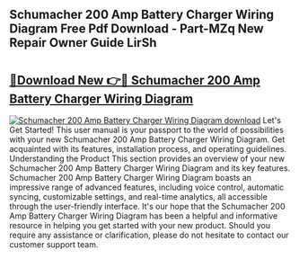 ## Schumacher 200 Amp Battery Charger Wiring Diagram Free Pdf Download - Part-MZq New Repair Owner Guide LirSh

# <h2><a href="http://dfmz1mp.blite.top/?on=Schumacher+200+Amp+Battery+Charger+Wiring+Diagram">🔗Download New 👉🔴 Schumacher 200 Amp Battery Charger Wiring Diagram</a></h2>

[![Schumacher 200 Amp Battery Charger Wiring Diagram download](https://i.imgur.com/lujVjoI.png)](http://dfmz1mp.blite.top/?on=Schumacher+200+Amp+Battery+Charger+Wiring+Diagram)
Let's Get Started! This user manual is your passport to the world of possibilities with your new Schumacher 200 Amp Battery Charger Wiring Diagram. Get acquainted with its features, installation process, and operating guidelines. Understanding the Product This section provides an overview of your new Schumacher 200 Amp Battery Charger Wiring Diagram and its key features. Schumacher 200 Amp Battery Charger Wiring Diagram boasts an impressive range of advanced features, including voice control, automatic syncing, customizable settings, and real-time analytics, all accessible through the user-friendly interface. It's our hope that the Schumacher 200 Amp Battery Charger Wiring Diagram has been a helpful and informative resource in helping you get started with your new product. Should you require any assistance or clarification, please do not hesitate to contact our customer support team.
